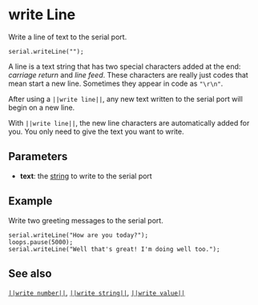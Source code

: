 # write Line

Write a line of text to the serial port.

```sig
serial.writeLine("");
```

A line is a text string that has two special characters added at the end: _carriage return_
and _line feed_. These characters are really just codes that mean start a new line.
Sometimes they appear in code as ``"\r\n"``. 

After using a ``||write line||``, any new text written to the serial port will begin on a new line.

With ``||write line||``, the new line characters are automatically added for you. You only need to 
give the text you want to write.

## Parameters

* **text**: the [string](/types/string) to write to the serial port

## Example

Write two greeting messages to the serial port.

```blocks
serial.writeLine("How are you today?");
loops.pause(5000);
serial.writeLine("Well that's great! I'm doing well too.");
```

## See also

[``||write number||``](/reference/serial/write-number),
[``||write string||``](/reference/serial/write-string),
[``||write value||``](/reference/serial/write-value)
